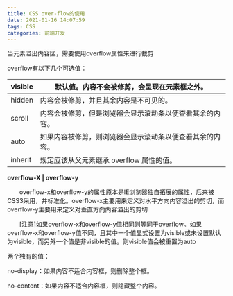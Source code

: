 ```yaml
---
title: CSS over-flow的使用
date: 2021-01-16 14:07:59
tags: CSS
categories: 前端开发
---
```




当元素溢出内容区，需要使用overflow属性来进行裁剪

overflow有以下几个可选值：

| visible | 默认值。内容不会被修剪，会呈现在元素框之外。             |
| ------- | -------------------------------------------------------- |
| hidden  | 内容会被修剪，并且其余内容是不可见的。                   |
| scroll  | 内容会被修剪，但是浏览器会显示滚动条以便查看其余的内容。 |
| auto    | 如果内容被修剪，则浏览器会显示滚动条以便查看其余的内容。 |
| inherit | 规定应该从父元素继承 overflow 属性的值。                 |

**overflow-X | overflow-y**

　　overflow-x和overflow-y的属性原本是IE浏览器独自拓展的属性，后来被CSS3采用，并标准化。overflow-x主要用来定义对水平方向内容溢出的剪切，而overflow-y主要用来定义对垂直方向内容溢出的剪切

　　[注意]如果overflow-x和overflow-y值相同则等同于overflow。如果overflow-x和overflow-y值不同，且其中一个值显式设置为visible或未设置默认为visible，而另外一个值是非visible的值。则visible值会被重置为auto

两个独有的值：

no-display：如果内容不适合内容框，则删除整个框。

no-content：如果内容不适合内容框，则隐藏整个内容。